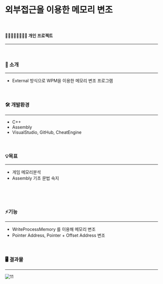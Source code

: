 # 외부접근을 이용한 메모리 변조
<br/>

#### 👨🏻‍👩🏻‍👧🏻‍👦🏻 개인 프로젝트
---  
<br/>


  
### 📢 소개
---
+ External 방식으로 WPM을 이용한 메모리 변조 프로그램
<br/><br/><br/>

### 🛠️ 개발환경
---
+ C++
+ Assembly
+ VisualStudio, GitHub, CheatEngine
<br/><br/><br/>



### 💡목표
---
+ 게임 메모리분석
+ Assembly 기초 문법 숙지
  
<br/><br/><br/>


### ⚡기능
---
+ WriteProcessMemory 를 이용해 메모리 변조
+ Pointer Address, Pointer + Offset Address 변조
  <br/><br/><br/>

### 🖥️ 결과물
---
![11](https://github.com/oracle312/memory_hacking/assets/72733953/27604ec0-d758-4120-9e98-22dab7b8d159)
